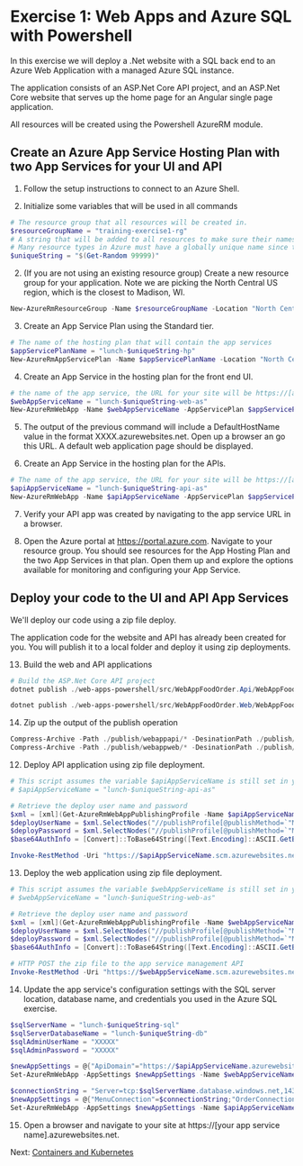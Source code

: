 # Exercise 1: Web Apps and Azure SQL with Powershell

In this exercise we will deploy a .Net website with a SQL back end to an Azure Web Application with a managed Azure SQL instance.

The application consists of an ASP.Net Core API project, and an ASP.Net Core website that serves up the home page for an Angular single page application.

All resources will be created using the Powershell AzureRM module.

## Create an Azure App Service Hosting Plan with two App Services for your UI and API

1. Follow the setup instructions to connect to an Azure Shell.

2. Initialize some variables that will be used in all commands

```powershell
# The resource group that all resources will be created in.
$resourceGroupName = "training-exercise1-rg"
# A string that will be added to all resources to make sure their names are unique. 
# Many resource types in Azure must have a globally unique name since they are accessed via a public domain name (e.g. myresource.azurewebsites.net).
$uniqueString = "$(Get-Random 99999)"
```

2. (If you are not using an existing resource group) Create a new resource group for your application. Note we are picking the North Central US region, which is the closest to Madison, WI.

```powershell
New-AzureRmResourceGroup -Name $resourceGroupName -Location "North Central US"
```

3. Create an App Service Plan using the Standard tier.

```powershell
# The name of the hosting plan that will contain the app services
$appServicePlanName = "lunch-$uniqueString-hp"
New-AzureRmAppServicePlan -Name $appServicePlanName -Location "North Central US" -ResourceGroupName $resourceGroupName -Tier Standard
```

4. Create an App Service in the hosting plan for the front end UI.

```powershell
# the name of the app service, the URL for your site will be https://[app servicename].azurewebsites.net
$webAppServiceName = "lunch-$uniqueString-web-as"
New-AzureRmWebApp -Name $webAppServiceName -AppServicePlan $appServicePlanName -ResourceGroupName $resourceGroupName
```

5. The output of the previous command will include a DefaultHostName value in the format XXXX.azurewebsites.net. Open up a browser an go this URL.  A default web application page should be displayed.

6. Create an App Service in the hosting plan for the APIs.

```powershell
# The name of the app service, the URL for your site will be https://[app servicename].azurewebsites.net
$apiAppServiceName = "lunch-$uniqueString-api-as"
New-AzureRmWebApp -Name $apiAppServiceName -AppServicePlan $appServicePlanName -ResourceGroupName $resourceGroupName
```

7. Verify your API app was created by navigating to the app service URL in a browser.

8. Open the Azure portal at https://portal.azure.com.  Navigate to your resource group.  You should see resources for the App Hosting Plan and the two App Services in that plan.  Open them up and explore the options available for monitoring and configuring your App Service.



## Deploy your code to the UI and API App Services

We'll deploy our code using a zip file deploy.

The application code for the website and API has already been created for you. You will publish it to a local folder and deploy it using zip deployments.

13. Build the web and API applications

```powershell
# Build the ASP.Net Core API project
dotnet publish ./web-apps-powershell/src/WebAppFoodOrder.Api/WebAppFoodOrder.Api.csproj -o ./publish/webappapi

dotnet publish ./web-apps-powershell/src/WebAppFoodOrder.Web/WebAppFoodOrder.Web.csproj -o ./publish/webappweb
```
14. Zip up the output of the publish operation

```powershell
Compress-Archive -Path ./publish/webappapi/* -DesinationPath ./publish/webappapi.zip
Compress-Archive -Path ./publish/webappweb/* -DesinationPath ./publish/webappweb.zip
```

12. Deploy API application using zip file deployment.

```powershell
# This script assumes the variable $apiAppServiceName is still set in your Powershell environment. If it is not set uncomment the line below and set it to your unique app service name.
# $apiAppServiceName = "lunch-$uniqueString-api-as"

# Retrieve the deploy user name and password
$xml = [xml](Get-AzureRmWebAppPublishingProfile -Name $apiAppServiceName -ResourceGroupName $resourceGroupName)
$deployUserName = $xml.SelectNodes("//publishProfile[@publishMethod=`"MSDeploy`"]/@userName").value
$deployPassword = $xml.SelectNodes("//publishProfile[@publishMethod=`"MSDeploy`"]/@userPWD").value
$base64AuthInfo = [Convert]::ToBase64String([Text.Encoding]::ASCII.GetBytes(("{0}:{1}" -f $deployUserName, $deployPassword)))

Invoke-RestMethod -Uri "https://$apiAppServiceName.scm.azurewebsites.net/api/zipdeploy" -Headers @{Authorization=("Basic {0}" -f $base64AuthInfo)} -UserAgent "powershell/1.0" -Method POST -InFile "./publish/webappapi.zip" -ContentType "multipart/form-data"
```

13. Deploy the web application using zip file deployment.

```powershell
# This script assumes the variable $webAppServiceName is still set in your Powershell environment. If it is not set uncomment the line below and set it to your unique app service name.
# $webAppServiceName = "lunch-$uniqueString-web-as"

# Retrieve the deploy user name and password
$xml = [xml](Get-AzureRmWebAppPublishingProfile -Name $webAppServiceName -ResourceGroupName $resourceGroupName)
$deployUserName = $xml.SelectNodes("//publishProfile[@publishMethod=`"MSDeploy`"]/@userName").value
$deployPassword = $xml.SelectNodes("//publishProfile[@publishMethod=`"MSDeploy`"]/@userPWD").value
$base64AuthInfo = [Convert]::ToBase64String([Text.Encoding]::ASCII.GetBytes(("{0}:{1}" -f $deployUserName, $deployPassword)))

# HTTP POST the zip file to the app service management API
Invoke-RestMethod -Uri "https://$webAppServiceName.scm.azurewebsites.net/api/zipdeploy" -Headers @{Authorization=("Basic {0}" -f $base64AuthInfo)} -UserAgent "powershell/1.0" -Method POST -InFile "./WebAppFoodOrder.Web.zip" -ContentType "multipart/form-data"
```

14. Update the app service's configuration settings with the SQL server location, database name, and credentials you used in the Azure SQL exercise.

```powershell
$sqlServerName = "lunch-$uniqueString-sql"
$sqlServerDatabaseName = "lunch-$uniqueString-db"
$sqlAdminUserName = "XXXXX"
$sqlAdminPassword = "XXXXX"

$newAppSettings = @{"ApiDomain"="https://$apiAppServiceName.azurewebsites.net"}
Set-AzureRmWebApp -AppSettings $newAppSettings -Name $webAppServiceName -ResourceGroupName $resourceGroupName

$connectionString = "Server=tcp:$sqlServerName.database.windows.net,1433;Initial Catalog=$sqlDatabaseName;Persist Security Info=False;User ID=$sqlAdminUserName;Password=$sqlAdminPassword;MultipleActiveResultSets=False;Encrypt=True;TrustServerCertificate=False;Connection Timeout=30;"
$newAppSettings = @{"MenuConnection"=$connectionString;"OrderConnection"=$connectionString}
Set-AzureRmWebApp -AppSettings $newAppSettings -Name $apiAppServiceName -ResourceGroupName $resourceGroupName
```

15. Open a browser and navigate to your site at https://[your app service name].azurewebsites.net.

Next: [Containers and Kubernetes](05-containers.md)
